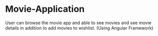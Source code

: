 # Movie-Application
User can browse the movie app and able to see movies and see movie details in addition to add movies to wishlist. (Using Angular Framework)
